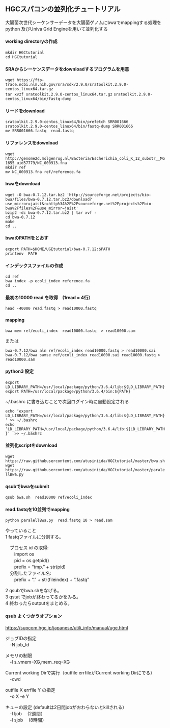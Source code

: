 ## HGCスパコンの並列化チュートリアル
大腸菌次世代シーケンサーデータを大腸菌ゲノムにbwaでmappingする処理をpython 及びUniva Grid Engineを用いて並列化する

#### working directoryの作成
`mkdir HGCtutorial`  
`cd HGCtutorial`  

#### SRAからシーケンスデータをdownloadするプログラムを用意  
`wget https://ftp-trace.ncbi.nlm.nih.gov/sra/sdk/2.9.0/sratoolkit.2.9.0-centos_linux64.tar.gz`  
`tar xvzf sratoolkit.2.9.0-centos_linux64.tar.gz`
`sratoolkit.2.9.0-centos_linux64/bin/fastq-dump`  


#### リードをdownload
`sratoolkit.2.9.0-centos_linux64/bin/prefetch SRR001666`  
`sratoolkit.2.9.0-centos_linux64/bin/fastq-dump SRR001666`  
`mv SRR001666.fastq  read.fastq`  

#### リファレンスをdownload  
`wget http://genome2d.molgenrug.nl/Bacteria/Escherichia_coli_K_12_substr__MG1655_uid57779/NC_000913.fna`  
`mkdir ref`  
`mv NC_000913.fna ref/reference.fa`  

#### bwaをdownload  
`wget -O bwa-0.7.12.tar.bz2 'http://sourceforge.net/projects/bio-bwa/files/bwa-0.7.12.tar.bz2/download?use_mirror=jaist&r=http%3A%2F%2Fsourceforge.net%2Fprojects%2Fbio-bwa%2Ffiles%2F&use_mirror=jaist'`  
 `bzip2 -dc bwa-0.7.12.tar.bz2 | tar xvf -`  
 `cd bwa-0.7.12`  
 `make`  
 `cd ..`  

#### bwaのPATHをとおす  
`export PATH=$HOME/UGEtutorial/bwa-0.7.12:$PATH`    
`printenv  PATH`  

#### インデックスファイルの作成  
`cd ref`  
`bwa index -p ecoli_index reference.fa`  
`cd ..`  

#### 最初の10000 read を取得　(1read = 4行）  
`head -40000 read.fastq > read10000.fastq`  

#### mapping  
`bwa mem ref/ecoli_index  read10000.fastq  > read10000.sam`  

または

`bwa-0.7.12/bwa aln ref/ecoli_index read10000.fastq > read10000.sai`  
`bwa-0.7.12/bwa samse ref/ecoli_index read10000.sai read10000.fastq > read10000.sam`


#### python3 設定
`export LD_LIBRARY_PATH=/usr/local/package/python/3.6.4/lib:${LD_LIBRARY_PATH}`  
`export PATH=/usr/local/package/python/3.6.4/bin:${PATH}`  

~/.bashrc に書き込むことで次回ログイン時に自動設定される

`echo ‘export LD_LIBRARY_PATH=/usr/local/package/python/3.6.4/lib:${LD_LIBRARY_PATH} ‘ >> ~/.bashrc`  
`echo ‘LD_LIBRARY_PATH=/usr/local/package/python/3.6.4/lib:${LD_LIBRARY_PATH}’  >> ~/.bashrc`  

#### 並列化scriptをdownload
`wget https://raw.githubusercontent.com/atusiniida/HGCtutorial/master/bwa.sh`  
`wget https://raw.githubusercontent.com/atusiniida/HGCtutorial/master/paralellBwa.py`  

#### qsubでbwaをsubmit
`qsub bwa.sh  read10000 ref/ecoli_index`

#### read.fastqを10並列でmapping
`python paralellBwa.py  read.fastq 10 > read.sam`

やっていること  
1 fastqファイルに分割する。

　プロセス id の取得:  
　　import  os   
　　pid =  os.getpid()  
　　prefix = “tmp.”  + str(pid)  
　分割したファイル名:  
　　prefix + “.” + str(fileindex) + “.fastq”

2 qsubでbwa.shをなげる。  
3 qstat でjobが終わってるかをみる。  
4 終わったらoutputをまとめる。

#### qsub  よくつかうオプション
https://supcom.hgc.jp/japanese/utili_info/manual/uge.html  

ジョブIDの指定  
　-N  job_Id  

メモリの制限  
　-l s_vmem=XG,mem_req=XG  

Current working Dirで実行（outfile errfileがCurrent working Dirにでる）  
　-cwd  

outfile X errfile Y の指定  
　-o X -e Y  

キューの設定 (defaultは2日間jobがおわらないとkillされる）  
　-l ljob 　(2週間）  
　-l sjob  　(8時間）
